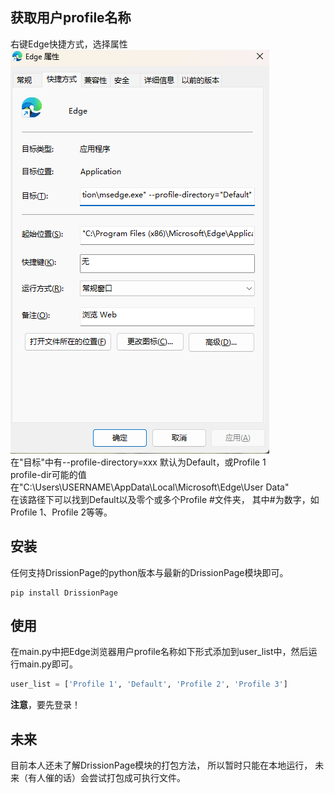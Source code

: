 ## 获取用户profile名称
右键Edge快捷方式，选择属性  
![img_1.png](https://github.com/srsng/little-things/blob/main/AutoRewards/img_1.png)  
在"目标"中有--profile-directory=xxx
默认为Default，或Profile 1  
profile-dir可能的值在"C:\Users\USERNAME\AppData\Local\Microsoft\Edge\User Data"  
在该路径下可以找到Default以及零个或多个Profile #文件夹，
其中#为数字，如Profile 1、Profile 2等等。
## 安装
任何支持DrissionPage的python版本与最新的DrissionPage模块即可。
```shell
pip install DrissionPage
```
## 使用
在main.py中把Edge浏览器用户profile名称如下形式添加到user_list中，然后运行main.py即可。
```python
user_list = ['Profile 1', 'Default', 'Profile 2', 'Profile 3']
```
**注意**，要先登录！  

## 未来
目前本人还未了解DrissionPage模块的打包方法，
所以暂时只能在本地运行，
未来（有人催的话）会尝试打包成可执行文件。
